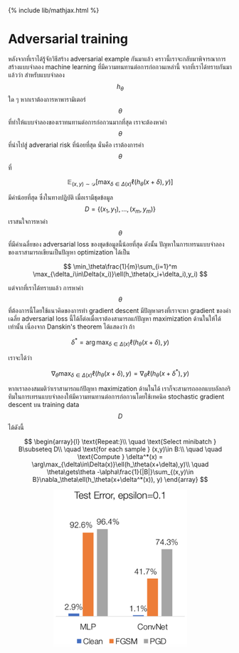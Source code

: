{% include lib/mathjax.html %}
# Adversarial training

หลังจากที่เราได้รู้จักวิธีสร้าง adversarial example กันมาแล้ว คราวนี้เราจะกลับมาพิจารณาการสร้างแบบจำลอง machine learning 
ที่มีความทนทานต่อการก่อกวนเหล่านี้ จากที่เราได้ทราบกันมาแล้วว่า สำหรับแบบจำลอง $$h_\theta$$ ใด ๆ หากเราต้องการหาพารามิเตอร์ $$\theta$$
ที่ทำให้แบบจำลองของเราทนทานต่อการก่อกวนมากที่สุด เราจะต้องหาค่า $$\theta$$ ที่นำไปสู่ adverarial risk ที่น้อยที่สุด นั่นคือ เราต้องการค่า $$\theta$$ ที่

$$
\mathbb{E}_{(x,y)\sim\mathcal{D}}[\max_{\delta\in\Delta(x)}\ell(h_\theta(x+\delta),y)]
$$

มีค่าน้อยที่สุด ซึ่งในทางปฏิบัติ เมื่อเรามีชุดข้อมูล $$D=\{(x_1,y_1),\dots,(x_m,y_m)\}$$ เราสนใจการหาค่า $$\theta$$ ที่มีค่าเฉลี่ยของ adversarial loss ของชุดข้อมูลนี้น้อยที่สุด ดังนั้น ปัญหาในการเทรนแบบจำลองของเราสามารถเขียนเป็นปัญหา optimization ได้เป็น

$$
\min_\theta\frac{1}{m}\sum_{i=1}^m \max_{\delta_i\in\Delta(x_i)}\ell(h_\theta(x_i+\delta_i),y_i)
$$

แต่จากที่เราได้ทราบแล้ว การหาค่า $$\theta$$ ที่ต้องการนี้โดยใช้แนวคิดของการทำ gradient descent มีปัญหาตรงที่เราจะหา gradient ของค่าเฉลี่ย adversarial loss นี้ได้ก็ต่อเมื่อเราต้องสามารถแก้ปัญหา maximization ด้านในให้ได้เท่านั้น เนื่องจาก Danskin's theorem ได้แสดงว่า ถ้า

$$
\delta^*=\arg\max_{\delta\in\Delta(x)}\ell(h_\theta(x+\delta),y)
$$

เราจะได้ว่า

$$
\nabla_\theta\max_{\delta\in\Delta(x)}\ell(h_\theta(x+\delta),y) = \nabla_\theta\ell(h_\theta(x+\delta^*),y)
$$

หากเราลองสมมติว่าเราสามารถแก้ปัญหา maximization ด้านในได้ เราก็จะสามารถออกแบบอัลกอริทึมในการเทรนแบบจำลองให้มีความทนทานต่อการก่อกวนโดยใช้เทคนิค stochastic gradient descent บน training data $$D$$ ได้ดังนี้

$$
\begin{array}{l}
\text{Repeat:}\\
\quad \text{Select minibatch } B\subseteq D\\
\quad \text{for each sample } (x,y)\in B:\\
\quad \quad \text{Compute } \delta^*(x) = \arg\max_{\delta\in\Delta(x)}\ell(h_\theta(x+\delta),y)\\
\quad \theta\gets\theta -\alpha\frac{1}{|B|}\sum_{(x,y)\in B}\nabla_\theta\ell(h_\theta(x+\delta^*(x)), y)
\end{array}
$$

<p align="center">
<img width="300" src="https://raw.githubusercontent.com/vacharapat/Adversarial-Machine-Learning/master/images/pgd_result.png">
</p>

